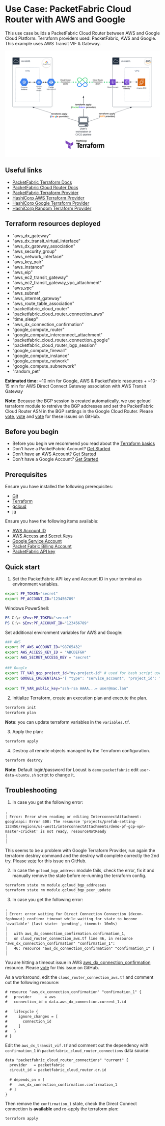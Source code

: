 # Use Case: PacketFabric Cloud Router with AWS and Google

This use case builds a PacketFabric Cloud Router between AWS and Google Cloud Platform.
Terraform providers used: PacketFabric, AWS and Google. This example uses AWS Transit VIF & Gateway.

![Deployment Diagram](./images/diagram_cloud_router_aws_google.png)

## Useful links

- [PacketFabric Terraform Docs](https://docs.packetfabric.com/api/terraform/)
- [PacketFabric Cloud Router Docs](https://docs.packetfabric.com/cr/)
- [PacketFabric Terraform Provider](https://registry.terraform.io/providers/PacketFabric/packetfabric)
- [HashiCorp AWS Terraform Provider](https://registry.terraform.io/providers/hashicorp/aws)
- [HashiCorp Google Terraform Provider](https://registry.terraform.io/providers/hashicorp/google)
- [HashiCorp Random Terraform Provider](https://registry.terraform.io/providers/hashicorp/random)

## Terraform resources deployed

- "aws_dx_gateway"
- "aws_dx_transit_virtual_interface"
- "aws_dx_gateway_association"
- "aws_security_group"
- "aws_network_interface"
- "aws_key_pair"
- "aws_instance"
- "aws_eip"
- "aws_ec2_transit_gateway"
- "aws_ec2_transit_gateway_vpc_attachment"
- "aws_vpc"
- "aws_subnet"
- "aws_internet_gateway"
- "aws_route_table_association"
- "packetfabric_cloud_router"
- "packetfabric_cloud_router_connection_aws"
- "time_sleep"
- "aws_dx_connection_confirmation"
- "google_compute_router"
- "google_compute_interconnect_attachment"
- "packetfabric_cloud_router_connection_google"
- "packetfabric_cloud_router_bgp_session"
- "google_compute_firewall"
- "google_compute_instance"
- "google_compute_network"
- "google_compute_subnetwork"
- "random_pet"

**Estimated time:** ~10 min for Google, AWS & PacketFabric resources + ~10-15 min for AWS Direct Connect Gateway association with AWS Transit Gateway

**Note**: Because the BGP session is created automatically, we use gcloud terraform module to retreive the BGP addresses and set the PacketFabric Cloud Router ASN in the BGP settings in the Google Cloud Router. Please [vote](https://github.com/hashicorp/terraform-provider-google/issues/11458), [vote](https://github.com/hashicorp/terraform-provider-google/issues/12624) and [vote](https://github.com/hashicorp/terraform-provider-google/issues/12630) for these issues on GitHub.

## Before you begin

- Before you begin we recommend you read about the [Terraform basics](https://www.terraform.io/intro)
- Don't have a PacketFabric Account? [Get Started](https://docs.packetfabric.com/intro/)
- Don't have an AWS Account? [Get Started](https://aws.amazon.com/free/)
- Don't have a Google Account? [Get Started](https://cloud.google.com/free)

## Prerequisites

Ensure you have installed the following prerequisites:

- [Git](https://git-scm.com/downloads)
- [Terraform](https://learn.hashicorp.com/tutorials/terraform/install-cli)
- [gcloud](https://registry.terraform.io/modules/terraform-google-modules/gcloud/google/latest)
- [jq](https://stedolan.github.io/jq/download/)

Ensure you have the following items available:

- [AWS Account ID](https://docs.aws.amazon.com/IAM/latest/UserGuide/console_account-alias.html)
- [AWS Access and Secret Keys](https://docs.aws.amazon.com/general/latest/gr/aws-security-credentials.html)
- [Google Service Account](https://cloud.google.com/compute/docs/access/create-enable-service-accounts-for-instances)
- [Packet Fabric Billing Account](https://docs.packetfabric.com/api/examples/account_uuid/)
- [PacketFabric API key](https://docs.packetfabric.com/admin/my_account/keys/)

## Quick start

1. Set the PacketFabric API key and Account ID in your terminal as environment variables.

```sh
export PF_TOKEN="secret"
export PF_ACCOUNT_ID="123456789"
```

Windows PowerShell:
```powershell
PS C:\> $Env:PF_TOKEN="secret"
PS C:\> $Env:PF_ACCOUNT_ID="123456789"
```

Set additional environment variables for AWS and Google:

```sh
### AWS
export PF_AWS_ACCOUNT_ID="98765432"
export AWS_ACCESS_KEY_ID = "ABCDEFGH"
export AWS_SECRET_ACCESS_KEY = "secret"

### Google
export TF_VAR_gcp_project_id="my-project-id" # used for bash script used with gcloud module
export GOOGLE_CREDENTIALS='{ "type": "service_account", "project_id": "demo-setting-1234", "private_key_id": "1234", "private_key": "-----BEGIN PRIVATE KEY-----\nsecret\n-----END PRIVATE KEY-----\n", "client_email": "demoapi@demo-setting-1234.iam.gserviceaccount.com", "client_id": "102640829015169383380", "auth_uri": "https://accounts.google.com/o/oauth2/auth", "token_uri": "https://oauth2.googleapis.com/token", "auth_provider_x509_cert_url": "https://www.googleapis.com/oauth2/v1/certs", "client_x509_cert_url": "https://www.googleapis.com/robot/v1/metadata/x509/demoapi%40demo-setting-1234.iam.gserviceaccount.com" }'

export TF_VAR_public_key="ssh-rsa AAAA...= user@mac.lan"
```

2. Initialize Terraform, create an execution plan and execute the plan.

```sh
terraform init
terraform plan
```

**Note:** you can update terraform variables in the ``variables.tf``.

3. Apply the plan:

```sh
terraform apply
```

4. Destroy all remote objects managed by the Terraform configuration.

```sh
terraform destroy
```

**Note:** Default login/password for Locust is ``demo:packetfabric`` edit ``user-data-ubuntu.sh`` script to change it.

## Troubleshooting

1. In case you get the following error:

```
╷
│ Error: Error when reading or editing InterconnectAttachment: googleapi: Error 400: The resource 'projects/prefab-setting-123456/regions/us-west1/interconnectAttachments/demo-pf-gcp-vpn-master-cricket' is not ready, resourceNotReady
│ 
│ 
```

This seems to be a problem with Google Terraform Provider, run again the terraform destroy command and the destroy will complete correctly the 2nd try.
Please [vote](https://github.com/hashicorp/terraform-provider-google/issues/12631) for this issue on GitHub.

2. In case the ``gcloud_bgp_address`` module fails, check the error, fix it and manually remove the state before re-running the terraform config.

```sh
terraform state rm module.gcloud_bgp_addresses
terraform state rm module.gcloud_bgp_peer_update
```

3. In case you get the following error:

```
╷
│ Error: error waiting for Direct Connection Connection (dxcon-fgohxwui) confirm: timeout while waiting for state to become 'available' (last state: 'pending', timeout: 10m0s)
│ 
│   with aws_dx_connection_confirmation.confirmation_1,
│   on cloud_router_connection_aws.tf line 46, in resource "aws_dx_connection_confirmation" "confirmation_1":
│   46: resource "aws_dx_connection_confirmation" "confirmation_1" {
│ 
```

You are hitting a timeout issue in AWS [aws_dx_connection_confirmation](https://registry.terraform.io/providers/hashicorp/aws/latest/docs/resources/dx_connection_confirmation) resource. Please [vote](https://github.com/hashicorp/terraform-provider-aws/issues/26335) for this issue on GitHub.

As a workaround, edit the `cloud_router_connection_aws.tf` and comment out the following resource:

```
# resource "aws_dx_connection_confirmation" "confirmation_1" {
#   provider      = aws
#   connection_id = data.aws_dx_connection.current_1.id

#   lifecycle {
#     ignore_changes = [
#       connection_id
#     ]
#   }
# }
```

Edit the `aws_dx_transit_vif.tf` and comment out the dependency with `confirmation_1` in `packetfabric_cloud_router_connections` data source: 

```
data "packetfabric_cloud_router_connections" "current" {
  provider   = packetfabric
  circuit_id = packetfabric_cloud_router.cr.id

  # depends_on = [
  #   aws_dx_connection_confirmation.confirmation_1
  # ]
}
```

Then remove the `confirmation_1` state, check the Direct Connect connection is **available** and re-apply the terraform plan:
```
terraform apply
```